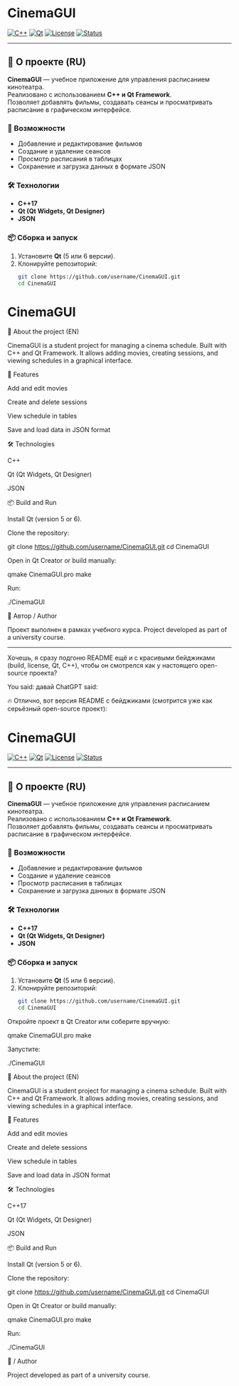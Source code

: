 # CinemaGUI

[![C++](https://img.shields.io/badge/C++-17-blue.svg?logo=c%2B%2B)](https://isocpp.org/)
[![Qt](https://img.shields.io/badge/Qt-5%2F6-green.svg?logo=qt)](https://www.qt.io/)
[![License](https://img.shields.io/badge/license-MIT-yellow.svg)](LICENSE)
[![Status](https://img.shields.io/badge/status-stable-success.svg)]()

---

## 📖 О проекте (RU)
**CinemaGUI** — учебное приложение для управления расписанием кинотеатра.  
Реализовано с использованием **C++ и Qt Framework**.  
Позволяет добавлять фильмы, создавать сеансы и просматривать расписание в графическом интерфейсе.

### 🚀 Возможности
- Добавление и редактирование фильмов  
- Создание и удаление сеансов  
- Просмотр расписания в таблицах  
- Сохранение и загрузка данных в формате JSON  

### 🛠️ Технологии
- **C++17**  
- **Qt (Qt Widgets, Qt Designer)**  
- **JSON**  

### 📦 Сборка и запуск
1. Установите **Qt** (5 или 6 версии).  
2. Клонируйте репозиторий:
   ```bash
   git clone https://github.com/username/CinemaGUI.git
   cd CinemaGUI
# CinemaGUI

📖 About the project (EN)

CinemaGUI is a student project for managing a cinema schedule.
Built with C++ and Qt Framework.
It allows adding movies, creating sessions, and viewing schedules in a graphical interface.

🚀 Features

Add and edit movies

Create and delete sessions

View schedule in tables

Save and load data in JSON format

🛠️ Technologies

C++

Qt (Qt Widgets, Qt Designer)

JSON

📦 Build and Run

Install Qt (version 5 or 6).

Clone the repository:

git clone https://github.com/username/CinemaGUI.git
cd CinemaGUI


Open in Qt Creator or build manually:

qmake CinemaGUI.pro
make


Run:

./CinemaGUI

👤 Автор / Author

Проект выполнен в рамках учебного курса.
Project developed as part of a university course.


---

Хочешь, я сразу подгоню README ещё и с красивыми бейджиками (build, license, Qt, C++), чтобы он смотрелся как у настоящего open-source проекта?

You said:
давай
ChatGPT said:

🔥 Отлично, вот версия README с бейджиками (смотрится уже как серьёзный open-source проект):

# CinemaGUI

[![C++](https://img.shields.io/badge/C++-17-blue.svg?logo=c%2B%2B)](https://isocpp.org/)
[![Qt](https://img.shields.io/badge/Qt-5%2F6-green.svg?logo=qt)](https://www.qt.io/)
[![License](https://img.shields.io/badge/license-MIT-yellow.svg)](LICENSE)
[![Status](https://img.shields.io/badge/status-stable-success.svg)]()

---

## 📖 О проекте (RU)
**CinemaGUI** — учебное приложение для управления расписанием кинотеатра.  
Реализовано с использованием **C++ и Qt Framework**.  
Позволяет добавлять фильмы, создавать сеансы и просматривать расписание в графическом интерфейсе.

### 🚀 Возможности
- Добавление и редактирование фильмов  
- Создание и удаление сеансов  
- Просмотр расписания в таблицах  
- Сохранение и загрузка данных в формате JSON  

### 🛠️ Технологии
- **C++17**  
- **Qt (Qt Widgets, Qt Designer)**  
- **JSON**  

### 📦 Сборка и запуск
1. Установите **Qt** (5 или 6 версии).  
2. Клонируйте репозиторий:
   ```bash
   git clone https://github.com/username/CinemaGUI.git
   cd CinemaGUI


Откройте проект в Qt Creator или соберите вручную:

qmake CinemaGUI.pro
make


Запустите:

./CinemaGUI

📖 About the project (EN)

CinemaGUI is a student project for managing a cinema schedule.
Built with C++ and Qt Framework.
It allows adding movies, creating sessions, and viewing schedules in a graphical interface.

🚀 Features

Add and edit movies

Create and delete sessions

View schedule in tables

Save and load data in JSON format

🛠️ Technologies

C++17

Qt (Qt Widgets, Qt Designer)

JSON

📦 Build and Run

Install Qt (version 5 or 6).

Clone the repository:

git clone https://github.com/username/CinemaGUI.git
cd CinemaGUI


Open in Qt Creator or build manually:

qmake CinemaGUI.pro
make


Run:

./CinemaGUI

👤 / Author

Project developed as part of a university course.
